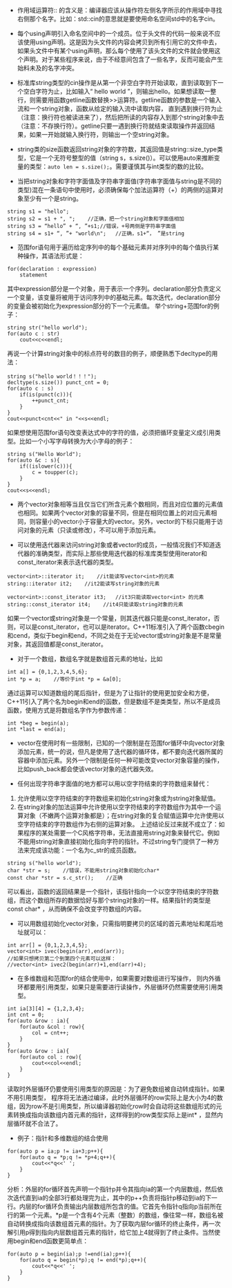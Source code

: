 - 作用域运算符:: 的含义是：编译器应该从操作符左侧名字所示的作用域中寻找右侧那个名字。比如：std::cin的意思就是要使用命名空间std中的名字cin。

- 每个using声明引入命名空间中的一个成员。位于头文件的代码一般来说不应该使用using声明。这是因为头文件的内容会拷贝到所有引用它的文件中去，如果头文件中有某个using声明，那么每个使用了该头文件的文件就会使用这个声明。对于某些程序来说，由于不经意间包含了一些名字，反而可能会产生始料未及的名字冲突。

- 标准库string类型的cin操作是从第一个非空白字符开始读取，直到读取到下一个空白字符为止，比如输入“   hello world   ”，则输出hello。如果想读取一整行，则需要用函数getline函数替换>>运算符。getline函数的参数是一个输入流和一个string对象，函数从给定的输入流中读取内容， 直到遇到换行符为止（注意：换行符也被读进来了），然后把所读的内容存入到那个string对象中去（注意：不存换行符）。getline只要一遇到换行符就结束读取操作并返回结果，如果一开始就输入换行符，则输出一个空string对象。

- string类的size函数返回string对象的字符数，其返回值是string::size_type类型，它是一个无符号整型的值（string s，s.size()）。可以使用auto来推断变量的类型：`auto len = s.size();`。需要谨慎其与int类型的数的比较。

- 当把string对象和字符字面值及字符串字面值(字符串字面值与string是不同的类型)混在一条语句中使用时，必须确保每个加法运算符（+）的两侧的运算对象至少有一个是string。
```
string s1 = "hello";
string s2 = s1 + ", ";    //正确，把一个string对象和字面值相加
string s3 = “hello” + “, ”+s1;//错误，+号两侧是字符串字面值
string s4 = s1+ “, ”+ "world\n";   //正确，s1+“， ”是string
```

- 范围for语句用于遍历给定序列中的每个基础元素并对序列中的每个值执行某种操作，其语法形式是：
```
for(declaration : expression)
    statement
```
其中expression部分是一个对象，用于表示一个序列。declaration部分负责定义一个变量，该变量将被用于访问序列中的基础元素。每次迭代，declaration部分的变量会被初始化为expression部分的下一个元素值。
举个string+范围for的例子：
```
string str("hello world");
for(auto c : str)
    cout<<c<<endl;
```
再说一个计算string对象中的标点符号的数目的例子，顺便熟悉下decltype的用法：
```
string s("hello world！！！");
decltype(s.size()) punct_cnt = 0;
for(auto c : s)
	if(is(punct(c))){
		++punct_cnt;
	}
}
cout<<punct<cnt<<" in "<<s<<endl;
```

如果想使用范围for语句改变表达式中的字符的值，必须把循环变量定义成引用类型。比如一个小写字母转换为大小字母的例子：
```
string s("Hello World");
for(auto &c : s){
	if((islower(c))){
		c = toupper(c);
	}
}
cout<<s<<endl;
```

- 两个vector对象相等当且仅当它们所含元素个数相同，而且对应位置的元素值也相同。如果两个vector对象的容量不同，但是在相同位置上的对应元素相同，则容量小的vector小于容量大的vector。另外，vector的下标只能用于访问对象的元素（只读或修改），不可以用于添加元素。

- 可以使用迭代器来访问string对象或者vector的成员，一般情况我们不知道迭代器的准确类型，而实际上那些使用迭代器的标准库类型使用iterator和const_iterator来表示迭代器的类型。
```
vector<int>::iterator it;    //it能读写vector<int>的元素
string::iterator it2;    //it2能读写string对象的元素

vector<int>::const_iterator it3;   //it3只能读取vector<int> 的元素
string::const_iterator it4;    //it4只能读取string对象的元素
```
如果一个vector或string对象是一个常量，则其迭代器只能是const_iterator，否则，可以是const_iterator，也可以是iterator。C++11标准引入了两个函数cbegin和cend，类似于begin和end，不同之处在于无论vector或string对象是不是常量对象，其返回值都是const_iterator。

- 对于一个数组，数组名字就是数组首元素的地址，比如
```
int a[] = {0,1,2,3,4,5,6};
int *p = a;    //等价于int *p = &a[0];
```
通过运算可以知道数组的尾后指针，但是为了让指针的使用更加安全和方便，C++11引入了两个名为begin和end的函数，但是数组不是类类型，所以不是成员函数，使用方式是将数组名字作为参数传递：
```
int *beg = begin(a);
int *last = end(a);
```

- vector在使用时有一些限制，已知的一个限制是在范围for循环中向vector对象添加元素，统一的说，但凡是使用了迭代器的循环体，都不要向迭代器所属的容器中添加元素。另外一个限制是任何一种可能改变vector对象容量的操作，比如push_back都会使该vector对象的迭代器失效。

- 任何出现字符串字面值的地方都可以用以空字符结束的字符数组来替代：
1. 允许使用以空字符结束的字符数组来初始化string对象或为string对象赋值。
2. 在string对象的加法运算中允许使用以空字符结束的字符数组作为其中一个运算对象（不嫩两个运算对象都是）；在string对象的复合赋值运算中允许使用以空字符结束的字符数组作为右侧的运算对象。
上述结论反过来就不成立了：如果程序的某处需要一个C风格字符串，无法直接用string对象来替代它。例如不能用string对象直接初始化指向字符的指针。不过string专门提供了一种方法来完成该功能：一个名为c_str的成员函数。
```
string s("hello world");
char *str = s;    //错误，不能用string对象初始化char*
const char *str = s.c_str();    //正确
```
可以看出，函数的返回结果是一个指针，该指针指向一个以空字符结束的字符数组，而这个数组所存的数据恰好与那个string对象的一样。结果指针的类型是const char* ，从而确保不会改变字符数组的内容。

- 可以用数组初始化vector对象，只需指明要拷贝的区域的首元素地址和尾后地址就可以：
```
int arr[] = {0,1,2,3,4,5};
vector<int> ivec(begin(arr),end(arr));
//如果只想拷贝第二个到第四个元素可以这样：
//vector<int> ivec2(begin(arr)+1,end(arr)+4);
```

- 在多维数组和范围for的结合使用中，如果需要对数组进行写操作， 则内外循环都要用引用类型，如果只是需要进行读操作，外层循环仍然需要使用引用类型。
```
int ia[3][4] = {1,2,3,4};
int cnt = 0;
for(auto &row : ia){
	for(auto &col : row){
		col = cnt++;
	}
}
for(auto &row : ia){
	for(auto col : row){
		cout<<col<<endl;
	}
}
```
读取时外层循环仍要使用引用类型的原因是：为了避免数组被自动转成指针。如果不用引用类型， 程序将无法通过编译，此时外层循环的row实际上是大小为4的数组，因为row不是引用类型，所以编译器初始化row时会自动将这些数组形式的元素转换成指向该数组内首元素的指针，这样得到的row类型实际上是int* ，显然内层循环就不合法了。

- 例子：指针和多维数组的结合使用
```
for(auto p = ia;p != ia+3;p++){
	for(auto q = *p;q != *p+4;q++){
		cout<<*q<<' ';
	}
}
```
分析：外层的for循环首先声明一个指针p并令其指向ia的第一个内层数组，然后依次迭代直到ia的全部3行都处理完为止，其中的p++负责将指针p移动到ia的下一行。内层的for循环负责输出内层数组所包含的值。它首先令指针q指向p当前所在行的第一个元素。\*p是一个含有4个元素（整数）的数组，像往常一样，数组名被自动转换成指向该数组首元素的指针。为了获取内层for循环的终止条件，再一次解引用p得到指向内层数组首元素的指针，给它加上4就得到了终止条件。当然使用begin和end函数更简单点：
```
for(auto p = begin(ia);p !=end(ia);p++){
	for(auto q = begin(*p);q != end(*p);q++){
		cout<<*q<<' ';
	}
}
```
